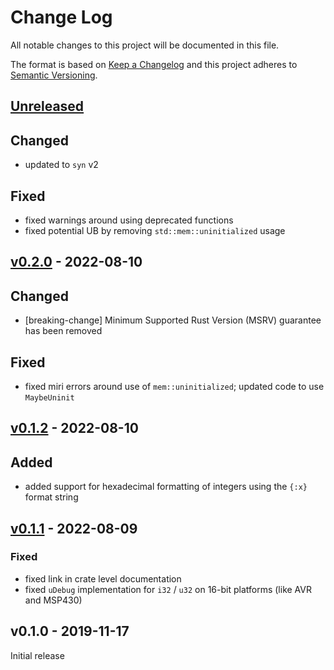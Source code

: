 # Change Log

All notable changes to this project will be documented in this file.

The format is based on [Keep a Changelog](http://keepachangelog.com/)
and this project adheres to [Semantic Versioning](http://semver.org/).

## [Unreleased]

## Changed

- updated to `syn` v2

## Fixed

- fixed warnings around using deprecated functions
- fixed potential UB by removing `std::mem::uninitialized` usage

## [v0.2.0] - 2022-08-10

## Changed

- [breaking-change] Minimum Supported Rust Version (MSRV) guarantee has been removed

## Fixed

- fixed miri errors around use of `mem::uninitialized`; updated code to use `MaybeUninit`

## [v0.1.2] - 2022-08-10

## Added

- added support for hexadecimal formatting of integers using the `{:x}` format string

## [v0.1.1] - 2022-08-09

### Fixed

- fixed link in crate level documentation
- fixed `uDebug` implementation for `i32` / `u32` on 16-bit platforms (like AVR and MSP430)

## v0.1.0 - 2019-11-17

Initial release

[Unreleased]: https://github.com/japaric/ufmt/compare/ufmt-v0.2.0...HEAD
[v0.2.0]: https://github.com/japaric/ufmt/compare/ufmt-v0.1.2...ufmt-v0.2.0
[v0.1.2]: https://github.com/japaric/ufmt/compare/ufmt-v0.1.1...ufmt-v0.1.2
[v0.1.1]: https://github.com/japaric/ufmt/compare/ufmt-v0.1.0...ufmt-v0.1.1
